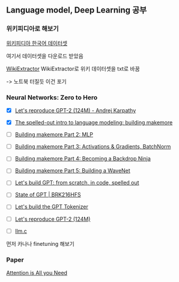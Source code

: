 ## Language model, Deep Learning 공부

### 위키피디아로 해보기

[위키피디아 한국어 데이터셋](https://ko.wikipedia.org/wiki/%EC%9C%84%ED%82%A4%EB%B0%B1%EA%B3%BC:%EB%8D%B0%EC%9D%B4%ED%84%B0%EB%B2%A0%EC%9D%B4%EC%8A%A4_%EB%8B%A4%EC%9A%B4%EB%A1%9C%EB%93%9C)

여기서 데이터셋을 다운로드 받았음

[WikiExtractor](https://github.com/attardi/wikiextractor)
WikiExtractor로 위키 데이터셋을 txt로 바꿈

-> 노트북 터질듯 이건 포기

### Neural Networks: Zero to Hero

- [X] [Let's reproduce GPT-2 (124M) - Andrej Karpathy](https://www.youtube.com/watch?v=l8pRSuU81PU)
- [X] [The spelled-out intro to language modeling: building makemore](https://www.youtube.com/watch?v=PaCmpygFfXo&list=PLAqhIrjkxbuWI23v9cThsA9GvCAUhRvKZ&index=2)
- [ ] [Building makemore Part 2: MLP](https://youtu.be/TCH_1BHY58I?si=a5eiczYMcWA7Kijg)
- [ ] [Building makemore Part 3: Activations & Gradients, BatchNorm]()
- [ ] [Building makemore Part 4: Becoming a Backdrop Ninja]()
- [ ] [Building makemore Part 5: Building a WaveNet]()
- [ ] [Let's build GPT: from scratch, in code, spelled out]()
- [ ] [State of GPT | BRK216HFS]()
- [ ] [Let's build the GPT Tokenizer]()
- [ ] [Let's reproduce GPT-2 (124M)]()
- [ ] [llm.c]()




먼저 카나나 finetuning 해보기


### Paper
[Attention is All you Need](https://arxiv.org/abs/1706.03762)
